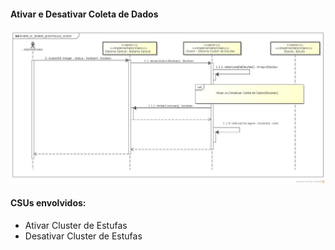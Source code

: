 #### Ativar e Desativar Coleta de Dados
![Ativar e Desativar Cluster de Estufas](https://github.com/avandrevitor/hidroino/blob/master/project/artifacts/sequence_diagrams/enable_or_disable_greenhouse_cluster.jpg)

#### CSUs envolvidos:

- Ativar Cluster de Estufas
- Desativar Cluster de Estufas
